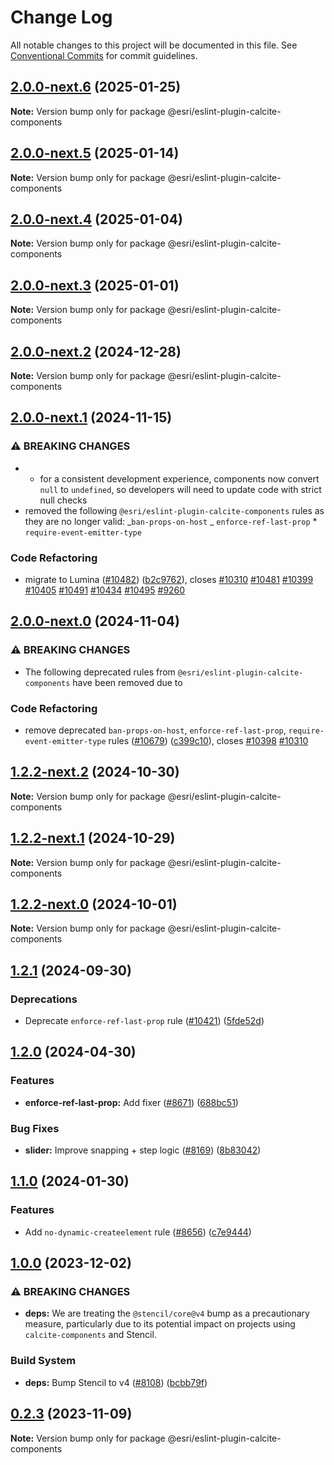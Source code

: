 # Change Log

All notable changes to this project will be documented in this file.
See [Conventional Commits](https://conventionalcommits.org) for commit guidelines.

## [2.0.0-next.6](https://github.com/Esri/calcite-design-system/compare/@esri/eslint-plugin-calcite-components@2.0.0-next.5...@esri/eslint-plugin-calcite-components@2.0.0-next.6) (2025-01-25)

**Note:** Version bump only for package @esri/eslint-plugin-calcite-components

## [2.0.0-next.5](https://github.com/Esri/calcite-design-system/compare/@esri/eslint-plugin-calcite-components@2.0.0-next.4...@esri/eslint-plugin-calcite-components@2.0.0-next.5) (2025-01-14)

**Note:** Version bump only for package @esri/eslint-plugin-calcite-components

## [2.0.0-next.4](https://github.com/Esri/calcite-design-system/compare/@esri/eslint-plugin-calcite-components@2.0.0-next.3...@esri/eslint-plugin-calcite-components@2.0.0-next.4) (2025-01-04)

**Note:** Version bump only for package @esri/eslint-plugin-calcite-components

## [2.0.0-next.3](https://github.com/Esri/calcite-design-system/compare/@esri/eslint-plugin-calcite-components@2.0.0-next.2...@esri/eslint-plugin-calcite-components@2.0.0-next.3) (2025-01-01)

**Note:** Version bump only for package @esri/eslint-plugin-calcite-components

## [2.0.0-next.2](https://github.com/Esri/calcite-design-system/compare/@esri/eslint-plugin-calcite-components@2.0.0-next.1...@esri/eslint-plugin-calcite-components@2.0.0-next.2) (2024-12-28)

**Note:** Version bump only for package @esri/eslint-plugin-calcite-components

## [2.0.0-next.1](https://github.com/Esri/calcite-design-system/compare/@esri/eslint-plugin-calcite-components@2.0.0-next.0...@esri/eslint-plugin-calcite-components@2.0.0-next.1) (2024-11-15)

### ⚠ BREAKING CHANGES

- - for a consistent development experience, components now convert `null`
    to `undefined`, so developers will need to update code with strict null
    checks
- removed the following `@esri/eslint-plugin-calcite-components` rules
  as they are no longer valid:
  _`ban-props-on-host`
  _ `enforce-ref-last-prop` \* `require-event-emitter-type`

### Code Refactoring

- migrate to Lumina ([#10482](https://github.com/Esri/calcite-design-system/issues/10482)) ([b2c9762](https://github.com/Esri/calcite-design-system/commit/b2c976214774490b5a313e1fafc67415fe212b37)), closes [#10310](https://github.com/Esri/calcite-design-system/issues/10310) [#10481](https://github.com/Esri/calcite-design-system/issues/10481) [#10399](https://github.com/Esri/calcite-design-system/issues/10399) [#10405](https://github.com/Esri/calcite-design-system/issues/10405) [#10491](https://github.com/Esri/calcite-design-system/issues/10491) [#10434](https://github.com/Esri/calcite-design-system/issues/10434) [#10495](https://github.com/Esri/calcite-design-system/issues/10495) [#9260](https://github.com/Esri/calcite-design-system/issues/9260)

## [2.0.0-next.0](https://github.com/Esri/calcite-design-system/compare/@esri/eslint-plugin-calcite-components@1.2.2-next.2...@esri/eslint-plugin-calcite-components@2.0.0-next.0) (2024-11-04)

### ⚠ BREAKING CHANGES

- The following deprecated rules from
  `@esri/eslint-plugin-calcite-components` have been removed due to

### Code Refactoring

- remove deprecated `ban-props-on-host`, `enforce-ref-last-prop`, `require-event-emitter-type` rules ([#10679](https://github.com/Esri/calcite-design-system/issues/10679)) ([c399c10](https://github.com/Esri/calcite-design-system/commit/c399c10a96ebcea662d8eae68dadd7eed8609099)), closes [#10398](https://github.com/Esri/calcite-design-system/issues/10398) [#10310](https://github.com/Esri/calcite-design-system/issues/10310)

## [1.2.2-next.2](https://github.com/Esri/calcite-design-system/compare/@esri/eslint-plugin-calcite-components@1.2.2-next.1...@esri/eslint-plugin-calcite-components@1.2.2-next.2) (2024-10-30)

**Note:** Version bump only for package @esri/eslint-plugin-calcite-components

## [1.2.2-next.1](https://github.com/Esri/calcite-design-system/compare/@esri/eslint-plugin-calcite-components@1.2.2-next.0...@esri/eslint-plugin-calcite-components@1.2.2-next.1) (2024-10-29)

**Note:** Version bump only for package @esri/eslint-plugin-calcite-components

## [1.2.2-next.0](https://github.com/Esri/calcite-design-system/compare/@esri/eslint-plugin-calcite-components@1.2.1-next.4...@esri/eslint-plugin-calcite-components@1.2.2-next.0) (2024-10-01)

**Note:** Version bump only for package @esri/eslint-plugin-calcite-components

## [1.2.1](https://github.com/Esri/calcite-design-system/compare/@esri/eslint-plugin-calcite-components@1.2.0...@esri/eslint-plugin-calcite-components@1.2.1) (2024-09-30)

### Deprecations

- Deprecate `enforce-ref-last-prop` rule ([#10421](https://github.com/Esri/calcite-design-system/issues/10421)) ([5fde52d](https://github.com/Esri/calcite-design-system/commit/5fde52da05ec10db713e5ae119a6d77499d39ff7))

## [1.2.0](https://github.com/Esri/calcite-design-system/compare/@esri/eslint-plugin-calcite-components@1.1.0...@esri/eslint-plugin-calcite-components@1.2.0) (2024-04-30)

### Features

- **enforce-ref-last-prop:** Add fixer ([#8671](https://github.com/Esri/calcite-design-system/issues/8671)) ([688bc51](https://github.com/Esri/calcite-design-system/commit/688bc51bb06163a0b6b4b1a3c6685c8bed3f235b))

### Bug Fixes

- **slider:** Improve snapping + step logic ([#8169](https://github.com/Esri/calcite-design-system/issues/8169)) ([8b83042](https://github.com/Esri/calcite-design-system/commit/8b83042179b92e580fa4551fe4fcc8d3582aeb95))

## [1.1.0](https://github.com/Esri/calcite-design-system/compare/@esri/eslint-plugin-calcite-components@1.0.0...@esri/eslint-plugin-calcite-components@1.1.0) (2024-01-30)

### Features

- Add `no-dynamic-createelement` rule ([#8656](https://github.com/Esri/calcite-design-system/issues/8656)) ([c7e9444](https://github.com/Esri/calcite-design-system/commit/c7e94441f8cc263935e60a6c920dd9673af9b8c0))

## [1.0.0](https://github.com/Esri/calcite-design-system/compare/@esri/eslint-plugin-calcite-components@0.2.3...@esri/eslint-plugin-calcite-components@1.0.0) (2023-12-02)

### ⚠ BREAKING CHANGES

- **deps:** We are treating the `@stencil/core@v4` bump as a precautionary measure, particularly due to its potential impact on projects using `calcite-components` and Stencil.

### Build System

- **deps:** Bump Stencil to v4 ([#8108](https://github.com/Esri/calcite-design-system/issues/8108)) ([bcbb79f](https://github.com/Esri/calcite-design-system/commit/bcbb79f8c925d505bb4ee5e6a54861c5f6bb88b9))

## [0.2.3](https://github.com/Esri/calcite-design-system/compare/@esri/eslint-plugin-calcite-components@0.2.2...@esri/eslint-plugin-calcite-components@0.2.3) (2023-11-09)

**Note:** Version bump only for package @esri/eslint-plugin-calcite-components
